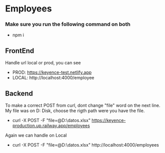 # Employees

### Make sure you run the following command on both 
- npm i

## FrontEnd
Handle url local or prod, you can see 
- PROD: https://keyence-test.netlify.app
- LOCAL: http://localhost:4000/employee

## Backend
To make a correct POST from curl, dont change "file" word on the next line. My file was on D: Disk, choose the rigth path were you have the file.
- curl -X POST -F "file=@D:\datos.xlsx" https://keyence-production.up.railway.app/employees

Again we can handle on Local
- curl -X POST -F "file=@D:\datos.xlsx" http://localhost:4000/employees

